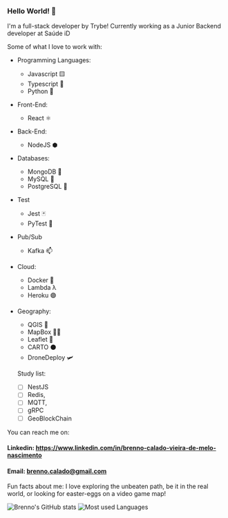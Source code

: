 ### Hello World! 👋

I'm a full-stack developer by Trybe!
Currently working as a Junior Backend developer at Saúde iD
 
Some of what I love to work with:
* Programming Languages:
  - Javascript 🟨
  - Typescript :large_blue_diamond:
  - Python 🐍
* Front-End:
  - React ⚛️
* Back-End:
  - NodeJS ⬢
* Databases:
  - MongoDB 🍃
  - MySQL 🐬
  - PostgreSQL 🐘
* Test
  - Jest 🃏
  - PyTest 🌈
* Pub/Sub
  - Kafka :mailbox:
* Cloud:
  - Docker 🐋
  - Lambda λ
  - Heroku 🟣
* Geography:
  - QGIS 🧭
  - MapBox 🧑‍🚀
  - Leaflet 🍃
  - CARTO ⚫
  - DroneDeploy 🛩️
  
  Study list:
 
   - [ ] NestJS
   - [ ] Redis,
   - [ ] MQTT,
   - [ ] gRPC
   - [ ] GeoBlockChain

You can reach me on:
#### Linkedin: https://www.linkedin.com/in/brenno-calado-vieira-de-melo-nascimento
#### Email: brenno.calado@gmail.com

Fun facts about me: I love exploring the unbeaten path, be it in the real world, or looking for easter-eggs on a video game map!

![Brenno's GitHub stats](https://github-readme-stats.vercel.app/api?username=brenno-calado&show_icons=true&theme=tokyonight&count_private=false)
![Most used Languages](https://github-readme-stats.vercel.app/api/top-langs/?username=brenno-calado&layout=compact&theme=tokyonight)
